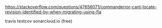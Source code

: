 
https://stackoverflow.com/questions/47656071/commanderror-cant-locate-revision-identified-by-when-migrating-using-fla

travis
testcov
sonarcloud.io (free)